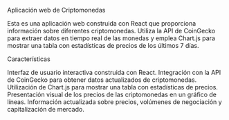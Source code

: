 
Aplicación web de Criptomonedas

Esta es una aplicación web construida con React que proporciona información sobre diferentes criptomonedas. Utiliza la API de CoinGecko para extraer datos en tiempo real de las monedas y emplea Chart.js para mostrar una tabla con estadísticas de precios de los últimos 7 días.

Características

Interfaz de usuario interactiva construida con React.
Integración con la API de CoinGecko para obtener datos actualizados de criptomonedas.
Utilización de Chart.js para mostrar una tabla con estadísticas de precios.
Presentación visual de los precios de las criptomonedas en un gráfico de líneas.
Información actualizada sobre precios, volúmenes de negociación y capitalización de mercado.